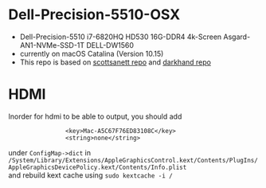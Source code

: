 # Dell-Precision-5510-OSX
* Dell-Precision-5510 i7-6820HQ HD530 16G-DDR4 4k-Screen Asgard-AN1-NVMe-SSD-1T DELL-DW1560  
* currently on macOS Catalina (Version 10.15)
* This repo is based on
[scottsanett repo](https://github.com/scottsanett/M5510-4K-High-Sierra-Installation) and 
[darkhand repo](https://github.com/darkhandz/XPS-9550-Mojave)

# HDMI
Inorder for hdmi to be able to output, you should add   
```
				<key>Mac-A5C67F76ED83108C</key>
				<string>none</string>
```  
under `ConfigMap->dict` in `/System/Library/Extensions/AppleGraphicsControl.kext/Contents/PlugIns/AppleGraphicsDevicePolicy.kext/Contents/Info.plist`  
and rebuild kext cache using 
`sudo kextcache -i /`  
